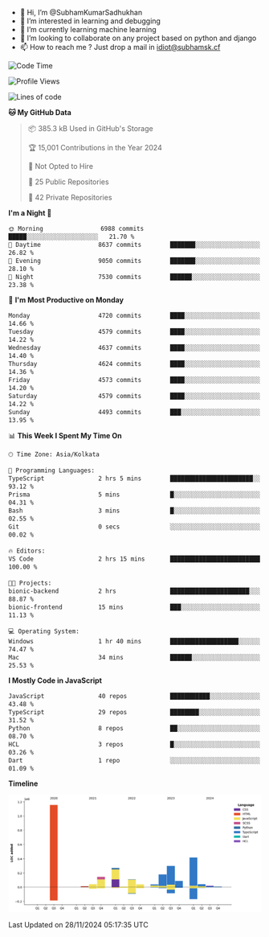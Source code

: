- 👋 Hi, I’m @SubhamKumarSadhukhan
- 👀 I’m interested in learning and debugging
- 🌱 I’m currently learning machine learning
- 💞️ I’m looking to collaborate on any project based on python and django
- 📫 How to reach me ?
      Just drop a mail in idiot@subhamsk.cf

<!---
SubhamKumarSadhukhan/SubhamKumarSadhukhan is a ✨ special ✨ repository because its `README.md` (this file) appears on your GitHub profile.
You can click the Preview link to take a look at your changes.
--->


<!--START_SECTION:waka-->
![Code Time](http://img.shields.io/badge/Code%20Time-2%2C647%20hrs%2052%20mins-blue)

![Profile Views](http://img.shields.io/badge/Profile%20Views-0-blue)

![Lines of code](https://img.shields.io/badge/From%20Hello%20World%20I%27ve%20Written-2.9%20million%20lines%20of%20code-blue)

**🐱 My GitHub Data** 

> 📦 385.3 kB Used in GitHub's Storage 
 > 
> 🏆 15,001 Contributions in the Year 2024
 > 
> 🚫 Not Opted to Hire
 > 
> 📜 25 Public Repositories 
 > 
> 🔑 42 Private Repositories 
 > 
**I'm a Night 🦉** 

```text
🌞 Morning                6988 commits        █████░░░░░░░░░░░░░░░░░░░░   21.70 % 
🌆 Daytime                8637 commits        ███████░░░░░░░░░░░░░░░░░░   26.82 % 
🌃 Evening                9050 commits        ███████░░░░░░░░░░░░░░░░░░   28.10 % 
🌙 Night                  7530 commits        ██████░░░░░░░░░░░░░░░░░░░   23.38 % 
```
📅 **I'm Most Productive on Monday** 

```text
Monday                   4720 commits        ████░░░░░░░░░░░░░░░░░░░░░   14.66 % 
Tuesday                  4579 commits        ████░░░░░░░░░░░░░░░░░░░░░   14.22 % 
Wednesday                4637 commits        ████░░░░░░░░░░░░░░░░░░░░░   14.40 % 
Thursday                 4624 commits        ████░░░░░░░░░░░░░░░░░░░░░   14.36 % 
Friday                   4573 commits        ████░░░░░░░░░░░░░░░░░░░░░   14.20 % 
Saturday                 4579 commits        ████░░░░░░░░░░░░░░░░░░░░░   14.22 % 
Sunday                   4493 commits        ███░░░░░░░░░░░░░░░░░░░░░░   13.95 % 
```


📊 **This Week I Spent My Time On** 

```text
🕑︎ Time Zone: Asia/Kolkata

💬 Programming Languages: 
TypeScript               2 hrs 5 mins        ███████████████████████░░   93.12 % 
Prisma                   5 mins              █░░░░░░░░░░░░░░░░░░░░░░░░   04.31 % 
Bash                     3 mins              █░░░░░░░░░░░░░░░░░░░░░░░░   02.55 % 
Git                      0 secs              ░░░░░░░░░░░░░░░░░░░░░░░░░   00.02 % 

🔥 Editors: 
VS Code                  2 hrs 15 mins       █████████████████████████   100.00 % 

🐱‍💻 Projects: 
bionic-backend           2 hrs               ██████████████████████░░░   88.87 % 
bionic-frontend          15 mins             ███░░░░░░░░░░░░░░░░░░░░░░   11.13 % 

💻 Operating System: 
Windows                  1 hr 40 mins        ███████████████████░░░░░░   74.47 % 
Mac                      34 mins             ██████░░░░░░░░░░░░░░░░░░░   25.53 % 
```

**I Mostly Code in JavaScript** 

```text
JavaScript               40 repos            ███████████░░░░░░░░░░░░░░   43.48 % 
TypeScript               29 repos            ████████░░░░░░░░░░░░░░░░░   31.52 % 
Python                   8 repos             ██░░░░░░░░░░░░░░░░░░░░░░░   08.70 % 
HCL                      3 repos             █░░░░░░░░░░░░░░░░░░░░░░░░   03.26 % 
Dart                     1 repo              ░░░░░░░░░░░░░░░░░░░░░░░░░   01.09 % 
```



**Timeline**

![Lines of Code chart](https://raw.githubusercontent.com/SubhamKumarSadhukhan/SubhamKumarSadhukhan/main/assets/bar_graph.png)


 Last Updated on 28/11/2024 05:17:35 UTC
<!--END_SECTION:waka-->
